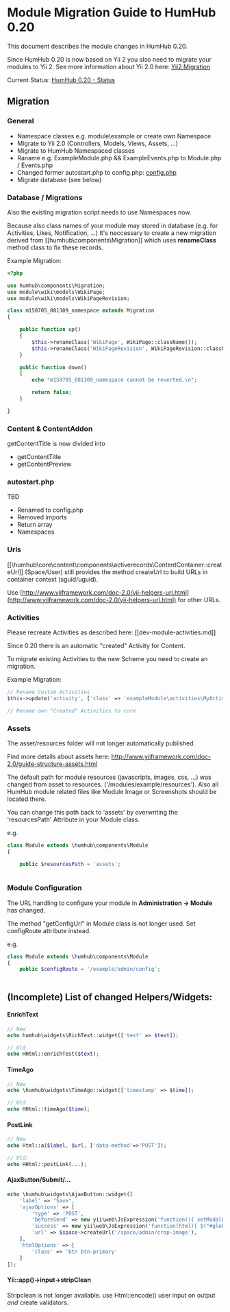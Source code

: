 # Module Migration Guide to HumHub 0.20

This document describes the module changes in HumHub 0.20.

Since HumHub 0.20 is now based on Yii 2 you also need to migrate your modules to Yii 2.
See more information about Yii 2.0 here: [Yii2 Migration](dev-migrate-0.20-yii2.md)

Current Status: [HumHub 0.20 - Status](dev-migrate-0.20-status.md)

## Migration

### General

- Namespace classes e.g. module\example or create own Namespace
- Migrate to Yii 2.0 (Controllers, Models, Views, Assets, ...) 
- Migrate to HumHub Namespaced classes
- Raname e.g. ExampleModule.php && ExampleEvents.php   to Module.php / Events.php
- Changed former autostart.php to config.php: [config.php](dev-module-index.md#configphp)
- Migrate database (see below)
 

### Database / Migrations

Also the existing migration script needs to use Namespaces now.

Because also class names of your module may stored in database (e.g. for Activities, Likes, Notification, ...)
It's neccessary to create a new migration derived from [[humhub\components\Migration]] which uses **renameClass** method class to fix these records.

Example Migration:

```php
<?php

use humhub\components\Migration;
use module\wiki\models\WikiPage;
use module\wiki\models\WikiPageRevision;

class m150705_081309_namespace extends Migration
{

    public function up()
    {
        $this->renameClass('WikiPage', WikiPage::className());
        $this->renameClass('WikiPageRevision', WikiPageRevision::className());
    }

    public function down()
    {
        echo "m150705_081309_namespace cannot be reverted.\n";

        return false;
    }

}
```


### Content & ContentAddon

getContentTitle is now divided into

- getContentTitle
- getContentPreview


### autostart.php

TBD

- Renamed to config.php
- Removed imports
- Return array
- Namespaces


### Urls

[[\humhub\core\content\components\activerecords\ContentContainer::createUrl]] (Space/User) still provides the method createUrl to build URLs in container context (sguid/uguid).

Use [http://www.yiiframework.com/doc-2.0/yii-helpers-url.html](http://www.yiiframework.com/doc-2.0/yii-helpers-url.html) for other URLs.

### Activities

Please recreate Activities as described here: [[dev-module-activities.md]]

Since 0.20 there is an automatic "created" Activity for Content. 


To migrate existing Activities to the new Scheme you need to create an migration.

Example Migration:

```php
// Rename Custom Activities
$this->update('activity', ['class' => 'exampleModule\activities\MyActivity'], ['class' => 'OldActivityName']);

// Rename own "Created" Activities to core 


```


### Assets

The asset/resources folder will not longer automatically published.

Find more details about assets here:
http://www.yiiframework.com/doc-2.0/guide-structure-assets.html

The default path for module resources (javascripts, images, css, ...) was changed from asset to resources. ('/modules/example/resources').
Also all HumHub module related files like Module Image or Screenshots should be located there.

You can change this path back to 'assets' by overwriting the 'resourcesPath' Attribute in your Module class.

e.g.

```php
class Module extends \humhub\components\Module
{

    public $resourcesPath = 'assets';
           
```

### Module Configuration 

The URL handling to configure your module in **Administration -> Module** has changed.

The method "getConfigUrl" in Module class is not longer used.
Set configRoute attribute instead.

e.g.


```php
class Module extends \humhub\components\Module
{
    public $configRoute = '/example/admin/config';
           
```


## (Incomplete) List of changed Helpers/Widgets:

#### EnrichText
```php
// New
echo humhub\widgets\RichText::widget(['text' => $text]);

// Old
echo HHtml::enrichTest($text);
```

#### TimeAgo
```php
// New
echo \humhub\widgets\TimeAgo::widget(['timestamp' => $time]);

// Old
echo HHtml::timeAgo($time);
```

#### PostLink
```php
// New
echo Html::a($label, $url, ['data-method'=>'POST']);

// Old:
echo HHtml::postLink(...);
```

#### AjaxButton/Submit/...
```php
echo \humhub\widgets\AjaxButton::widget([
    'label' => "Save",
    'ajaxOptions' => [
        'type' => 'POST',
        'beforeSend' => new yii\web\JsExpression('function(){ setModalLoader(); }'),
        'success' => new yii\web\JsExpression('function(html){ $("#globalModal").html(html); }'),
        'url' => $space->createUrl('/space/admin/crop-image'),
    ],
    'htmlOptions' => [
        'class' => 'btn btn-primary'
    ]
]);
```

#### Yii::app()->input->stripClean

Stripclean is not longer available. use Html::encode() user input on output _and_ create validators.

